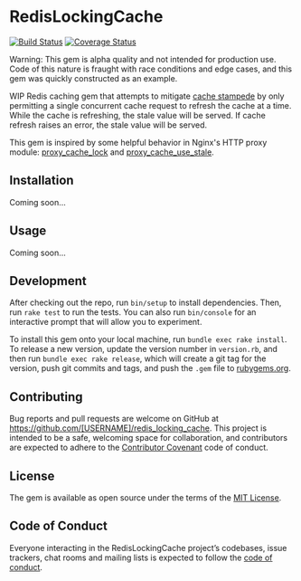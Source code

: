 # RedisLockingCache

[![Build Status](https://travis-ci.org/dpirotte/redis_locking_cache.svg?branch=master)](https://travis-ci.org/dpirotte/redis_locking_cache)
[![Coverage Status](https://coveralls.io/repos/github/dpirotte/redis_locking_cache/badge.svg?branch=master)](https://coveralls.io/github/dpirotte/redis_locking_cache?branch=master)

Warning: This gem is alpha quality and not intended for production use. Code of this nature is fraught with race conditions and edge cases, and this gem was quickly constructed as an example.

WIP Redis caching gem that attempts to mitigate [cache stampede](https://en.wikipedia.org/wiki/Cache_stampede) by only permitting a single concurrent cache request to refresh the cache at a time. While the cache is refreshing, the stale value will be served. If cache refresh raises an error, the stale value will be served.

This gem is inspired by some helpful behavior in Nginx's HTTP proxy module: [proxy_cache_lock](https://nginx.org/en/docs/http/ngx_http_proxy_module.html#proxy_cache_lock) and [proxy_cache_use_stale](https://nginx.org/en/docs/http/ngx_http_proxy_module.html#proxy_cache_use_stale).

## Installation

Coming soon...

## Usage

Coming soon...

## Development

After checking out the repo, run `bin/setup` to install dependencies. Then, run `rake test` to run the tests. You can also run `bin/console` for an interactive prompt that will allow you to experiment.

To install this gem onto your local machine, run `bundle exec rake install`. To release a new version, update the version number in `version.rb`, and then run `bundle exec rake release`, which will create a git tag for the version, push git commits and tags, and push the `.gem` file to [rubygems.org](https://rubygems.org).

## Contributing

Bug reports and pull requests are welcome on GitHub at https://github.com/[USERNAME]/redis_locking_cache. This project is intended to be a safe, welcoming space for collaboration, and contributors are expected to adhere to the [Contributor Covenant](http://contributor-covenant.org) code of conduct.

## License

The gem is available as open source under the terms of the [MIT License](http://opensource.org/licenses/MIT).

## Code of Conduct

Everyone interacting in the RedisLockingCache project’s codebases, issue trackers, chat rooms and mailing lists is expected to follow the [code of conduct](https://github.com/[USERNAME]/redis_locking_cache/blob/master/CODE_OF_CONDUCT.md).
